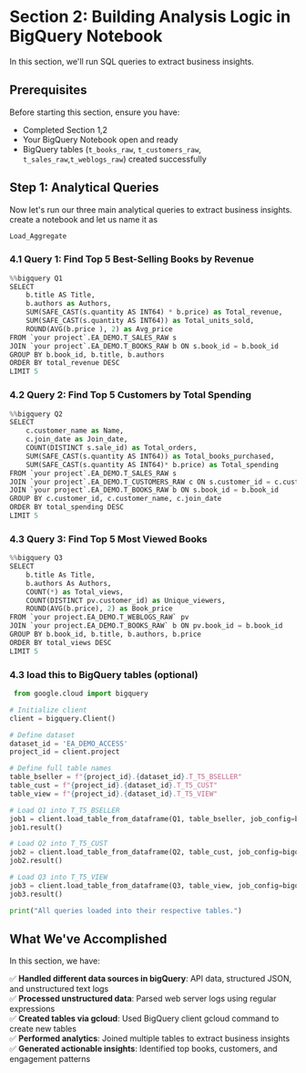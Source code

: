 # Section 2: Building Analysis Logic in BigQuery Notebook

In this section, we'll run SQL queries to extract business insights.

## Prerequisites

Before starting this section, ensure you have:
- Completed Section 1,2 
- Your BigQuery Notebook open and ready
- BigQuery tables (`t_books_raw`, `t_customers_raw`, `t_sales_raw`,`t_weblogs_raw`) created successfully


## Step 1: Analytical Queries

Now let's run our three main analytical queries to extract business insights.
create a notebook and let us name it as 
```SQL
Load_Aggregate
```

### 4.1 Query 1: Find Top 5 Best-Selling Books by Revenue

```python
%%bigquery Q1
SELECT
    b.title AS Title,
    b.authors as Authors,
    SUM(SAFE_CAST(s.quantity AS INT64) * b.price) as Total_revenue,
    SUM(SAFE_CAST(s.quantity AS INT64)) as Total_units_sold,
    ROUND(AVG(b.price ), 2) as Avg_price
FROM `your project`.EA_DEMO.T_SALES_RAW s
JOIN `your project`.EA_DEMO.T_BOOKS_RAW b ON s.book_id = b.book_id
GROUP BY b.book_id, b.title, b.authors
ORDER BY total_revenue DESC
LIMIT 5
```

### 4.2 Query 2: Find Top 5 Customers by Total Spending

```python
%%bigquery Q2
SELECT
    c.customer_name as Name,
    c.join_date as Join_date,
    COUNT(DISTINCT s.sale_id) as Total_orders,
    SUM(SAFE_CAST(s.quantity AS INT64)) as Total_books_purchased,
    SUM(SAFE_CAST(s.quantity AS INT64)* b.price) as Total_spending
FROM `your project`.EA_DEMO.T_SALES_RAW s
JOIN `your project`.EA_DEMO.T_CUSTOMERS_RAW c ON s.customer_id = c.customer_id
JOIN `your project`.EA_DEMO.T_BOOKS_RAW b ON s.book_id = b.book_id
GROUP BY c.customer_id, c.customer_name, c.join_date
ORDER BY total_spending DESC
LIMIT 5
```

### 4.3 Query 3: Find Top 5 Most Viewed Books

```python
%%bigquery Q3
SELECT
    b.title As Title,
    b.authors As Authors,
    COUNT(*) as Total_views,
    COUNT(DISTINCT pv.customer_id) as Unique_viewers,
    ROUND(AVG(b.price), 2) as Book_price
FROM `your project.EA_DEMO.T_WEBLOGS_RAW` pv
JOIN `your project.EA_DEMO.T_BOOKS_RAW` b ON pv.book_id = b.book_id
GROUP BY b.book_id, b.title, b.authors, b.price
ORDER BY total_views DESC
LIMIT 5
```
### 4.3 load this to BigQuery tables (optional)
```python
 from google.cloud import bigquery

# Initialize client
client = bigquery.Client()

# Define dataset
dataset_id = 'EA_DEMO_ACCESS'
project_id = client.project

# Define full table names
table_bseller = f"{project_id}.{dataset_id}.T_T5_BSELLER"
table_cust = f"{project_id}.{dataset_id}.T_T5_CUST"
table_view = f"{project_id}.{dataset_id}.T_T5_VIEW"

# Load Q1 into T_T5_BSELLER
job1 = client.load_table_from_dataframe(Q1, table_bseller, job_config=bigquery.LoadJobConfig(write_disposition="WRITE_TRUNCATE"))
job1.result()

# Load Q2 into T_T5_CUST
job2 = client.load_table_from_dataframe(Q2, table_cust, job_config=bigquery.LoadJobConfig(write_disposition="WRITE_TRUNCATE"))
job2.result()

# Load Q3 into T_T5_VIEW
job3 = client.load_table_from_dataframe(Q3, table_view, job_config=bigquery.LoadJobConfig(write_disposition="WRITE_TRUNCATE"))
job3.result()

print("All queries loaded into their respective tables.")
```

## What We've Accomplished

In this section, we have:

✅ **Handled different data sources in bigQuery**: API data, structured JSON, and unstructured text logs  
✅ **Processed unstructured data**: Parsed web server logs using regular expressions  
✅ **Created tables via gcloud**: Used BigQuery client gcloud command to create new tables  
✅ **Performed analytics**: Joined multiple tables to extract business insights  
✅ **Generated actionable insights**: Identified top books, customers, and engagement patterns  




